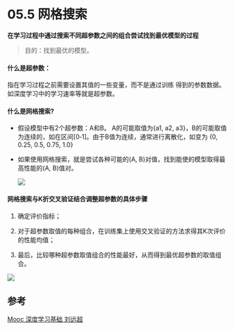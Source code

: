 # 05.5 网格搜索

**在学习过程中通过搜索不同超参数之间的组合尝试找到最优模型的过程**

>  目的：找到最优的模型。

#### 什么是超参数：

指在学习过程之前需要设置其值的一些变量，而不是通过训练 得到的参数数据。如深度学习中的学习速率等就是超参数。

#### 什么是网格搜索?

- 假设模型中有2个超参数：A和B。 A的可能取值为{a1, a2,  a3}，B的可能取值为连续的，如在区间[0‐1]。由于B值为连续，通常进行离散化，如变为 {0,   0.25,  0.5, 0.75, 1.0} 

- 如果使用网格搜索，就是尝试各种可能的(A, B)对值，找到能使的模型取得最高性能的(A, B)值对。

  <img src="http://web.wvdon.com/2020-03-11 193552.png"/>

#### 网格搜索与K折交叉验证结合调整超参数的具体步骤

1. 确定评价指标； 

2. 对于超参数取值的每种组合，在训练集上使用交叉验证的方法求得其K次评价的性能均值； 

3. 最后，比较哪种超参数取值组合的性能最好，从而得到最优超参数的取值组合。

![](https://wx1.sinaimg.cn/mw690/7faef7f4gy1gcq8eznc2yj20jk06lt9b.jpg)

## 参考

[Mooc 深度学习基础 刘远超](https://www.icourse163.org/learn/HIT-1206320802?tid=1450221457#/learn/content?type=detail&id=1214431001&sm=1)